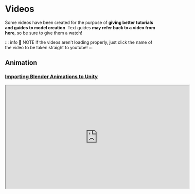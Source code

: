 # Videos
Some videos have been created for the purpose of **giving better tutorials and guides to model creation**. Text guides **may refer back to a video from here**, so be sure to give them a watch!

::: info :speech_balloon: NOTE
If the videos aren't loading properly, just click the name of the video to be taken straight to youtube!
:::
## Animation
### [Importing Blender Animations to Unity](https://youtu.be/MoIv8EA_Twg)
<iframe width="604" height="339" src="https://www.youtube.com/embed/MoIv8EA_Twg" loading="lazy" title="Saber Creation Tips | Basic Blender Animations to Unity" frameborder="10" allow="encrypted-media; picture-in-picture; web-share" referrerpolicy="strict-origin-when-cross-origin" allowfullscreen></iframe>